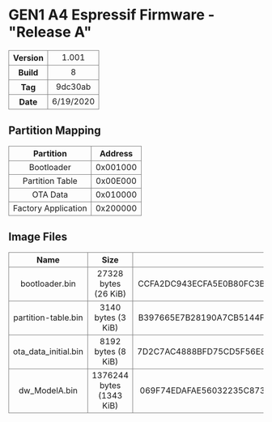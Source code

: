 <style>
table {
    border-collapse: collapse;
    text-align: center;
}
td, th {
    border: 1px solid grey
}
</style>

GEN1 A4 Espressif Firmware - "Release A"
========================================

<table>
  <tr><th> Version </th><td> 1.001     </td></tr>
  <tr><th> Build   </th><td> 8         </td></tr>
  <tr><th> Tag     </th><td> 9dc30ab   </td></tr>
  <tr><th> Date    </th><td> 6/19/2020 </td></tr>
</table>

Partition Mapping
-----------------

<table>
  <tr><th> Partition           </th><th> Address  </th></tr>
  <tr><td> Bootloader          </td><td> 0x001000 </td></tr>
  <tr><td> Partition Table     </td><td> 0x00E000 </td></tr>
  <tr><td> OTA Data            </td><td> 0x010000 </td></tr>
  <tr><td> Factory Application </td><td> 0x200000 </td></tr>
</table>

Image Files
-----------

<table>
  <tr><th> Name                 </th><th> Size                     </th><th> SHA256                                                           </th></tr>
  <tr><td> bootloader.bin       </td><td> 27328 bytes (26 KiB)     </td><td> CCFA2DC943ECFA5E0B80FC3BC0252377A3F193548E02CEB0C23519CF09545A71 </td></tr>
  <tr><td> partition-table.bin  </td><td> 3140 bytes (3 KiB)       </td><td> B397665E7B28190A7CB5144F7B82BF4D1D4E1EB3ABE0CD7AB2EBA479380647B6 </td></tr>
  <tr><td> ota_data_initial.bin </td><td> 8192 bytes (8 KiB)       </td><td> 7D2C7AC4888BFD75CD5F56E8D61F69595121183AFC81556C876732FD3782C62F </td></tr>
  <tr><td> dw_ModelA.bin        </td><td> 1376244 bytes (1343 KiB) </td><td> 069F74EDAFAE56032235C873EF44A15EF1837927C767B70390A8FCD9FB892E73 </td></tr>
</table>



